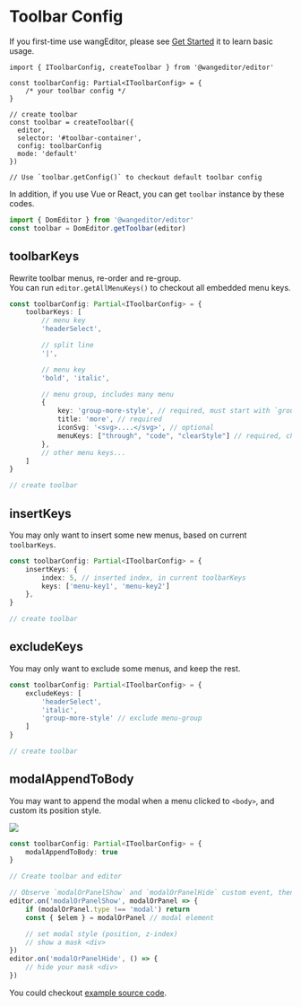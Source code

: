 # Toolbar Config

If you first-time use wangEditor, please see [Get Started](./getting-started.md) it to learn basic usage.

```ts{4}
import { IToolbarConfig, createToolbar } from '@wangeditor/editor'

const toolbarConfig: Partial<IToolbarConfig> = {
    /* your toolbar config */
}

// create toolbar
const toolbar = createToolbar({
  editor,
  selector: '#toolbar-container',
  config: toolbarConfig
  mode: 'default'
})

// Use `toolbar.getConfig()` to checkout default toolbar config
```

In addition, if you use Vue or React, you can get `toolbar` instance by these codes.

```ts
import { DomEditor } from '@wangeditor/editor'
const toolbar = DomEditor.getToolbar(editor)
```

## toolbarKeys

Rewrite toolbar menus, re-order and re-group.<br>
You can run `editor.getAllMenuKeys()` to checkout all embedded menu keys.

```ts
const toolbarConfig: Partial<IToolbarConfig> = {
    toolbarKeys: [
        // menu key
        'headerSelect',

        // split line
        '|',

        // menu key
        'bold', 'italic',

        // menu group, includes many menu
        {
            key: 'group-more-style', // required, must start with `group-`
            title: 'more', // required
            iconSvg: '<svg>....</svg>', // optional
            menuKeys: ["through", "code", "clearStyle"] // required, children menu keys
        },
        // other menu keys...
    ]
}

// create toolbar
```

## insertKeys

You may only want to insert some new menus, based on current `toolbarKeys`.

```ts
const toolbarConfig: Partial<IToolbarConfig> = {
    insertKeys: {
        index: 5, // inserted index, in current toolbarKeys
        keys: ['menu-key1', 'menu-key2']
    },
}

// create toolbar
```

## excludeKeys

You may only want to exclude some menus, and keep the rest.

```ts
const toolbarConfig: Partial<IToolbarConfig> = {
    excludeKeys: [
        'headerSelect',
        'italic',
        'group-more-style' // exclude menu-group
    ]
}

// create toolbar
```

## modalAppendToBody

You may want to append the modal when a menu clicked to `<body>`, and custom its position style.

![](/v5/image/modal-appendTo-body-en.png)

```ts
const toolbarConfig: Partial<IToolbarConfig> = {
    modalAppendToBody: true
}

// Create toolbar and editor

// Observe `modalOrPanelShow` and `modalOrPanelHide` custom event, then set modal style, and even you can show a mask <div>
editor.on('modalOrPanelShow', modalOrPanel => {
    if (modalOrPanel.type !== 'modal') return
    const { $elem } = modalOrPanel // modal element

    // set modal style (position, z-index)
    // show a mask <div>
})
editor.on('modalOrPanelHide', () => {
    // hide your mask <div>
})
```

You could checkout [example source code](https://github.com/wangeditor-team/wangEditor-v5/blob/main/packages/editor/examples/modal-appendTo-body.html).
